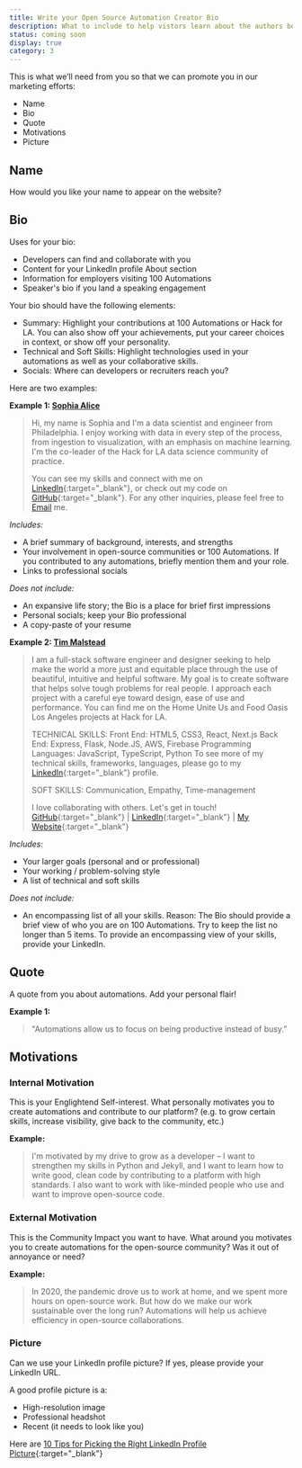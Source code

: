 ```yaml
---
title: Write your Open Source Automation Creator Bio
description: What to include to help vistors learn about the authors behind the automations
status: coming soon
display: true
category: 3
---
```


This is what we’ll need from you so that we can promote you in our marketing efforts:
- Name
- Bio
- Quote
- Motivations
- Picture


## Name
How would you like your name to appear on the website?


##  Bio

Uses for your bio:
- Developers can find and collaborate with you
- Content for your LinkedIn profile About section
- Information for employers visiting 100 Automations
- Speaker's bio if you land a speaking engagement

Your bio should have the following elements:
- Summary: Highlight your contributions at 100 Automations or Hack for LA. You can also show off your achievements, put your career choices in context, or show off your personality.
- Technical and Soft Skills: Highlight technologies used in your automations as well as your collaborative skills.
- Socials: Where can developers or recruiters reach you?


Here are two examples:

**Example 1: [Sophia Alice](https://www.linkedin.com/in/sophia-alice/)**
>Hi, my name is Sophia and I'm a data scientist and engineer from Philadelphia. I enjoy working with data in every step of the process, from ingestion to visualization, with an emphasis on machine learning. I'm the co-leader of the Hack for LA data science community of practice.
>
>You can see my skills and connect with me on [LinkedIn](https://www.linkedin.com/in/sophia-alice/){:target="_blank"}, or check out my code on [GitHub](https://github.com/salice){:target="_blank"}.
>For any other inquiries, please feel free to [Email](mailto:sophiaalice@protonmail.com) me.

_Includes:_
- A brief summary of background, interests, and strengths
- Your involvement in open-source communities or 100 Automations. If you contributed to any automations, briefly mention them and your role.
- Links to professional socials

_Does not include:_
- An expansive life story; the Bio is a place for brief first impressions
- Personal socials; keep your Bio professional
- A copy-paste of your resume


**Example 2: [Tim Malstead](https://www.linkedin.com/in/timmalstead/)**

> I am a full-stack software engineer and designer seeking to help make the world a more just and equitable place through the use of beautiful, intuitive and helpful software. My goal is to create software that helps solve tough problems for real people. I approach each project with a careful eye toward design, ease of use and performance. You can find me on the Home Unite Us and Food Oasis Los Angeles projects at Hack for LA.
> 
> TECHNICAL SKILLS:
> Front End: HTML5, CSS3, React, Next.js
> Back End: Express, Flask, Node.JS, AWS, Firebase
> Programming Languages: JavaScript, TypeScript, Python
>To see more of my technical skills, frameworks, languages, please go to my [LinkedIn](https://www.linkedin.com/in/timmalstead/){:target="_blank"} profile.
>
> SOFT SKILLS:
> Communication, Empathy, Time-management
> 
> I love collaborating with others. Let's get in touch! [GitHub](https://github.com/timmalstead){:target="_blank"} |  [LinkedIn](https://www.linkedin.com/in/timmalstead/){:target="_blank"} | [My Website](https://timmalstead.com/){:target="_blank"}

_Includes:_
- Your larger goals (personal and or professional)
- Your working / problem-solving style
- A list of technical and soft skills

_Does not include:_
- An encompassing list of all your skills.
Reason: The Bio should provide a brief view of who you are on 100 Automations. Try to keep the list no longer than 5 items.  To provide an encompassing view of your skills, provide your LinkedIn.



## Quote 
A quote from you about automations. Add your personal flair!

**Example 1:**

> "Automations allow us to focus on being productive instead of busy.”



## Motivations

### Internal Motivation
This is your Englightend Self-interest. What personally motivates you to create automations and contribute to our platform? 
(e.g. to grow certain skills, increase visibility, give back to the community, etc.)

**Example:**
> I'm motivated by my drive to grow as a developer – I want to strengthen my skills in Python and Jekyll, and I want to learn how to write good, clean code by contributing to a platform with high standards. I also want to work with like-minded people who use and want to improve open-source code.

### External Motivation 
This is the Community Impact you want to have. What around you motivates you to create automations for the open-source community? Was it out of annoyance or need? 

**Example:**
> In 2020, the pandemic drove us to work at home, and we spent more hours on open-source work. But how do we make our work sustainable over the long run? Automations will help us achieve efficiency in open-source collaborations.



###  Picture
Can we use your LinkedIn profile picture? If yes, please provide your LinkedIn URL.

A good profile picture is a:
- High-resolution image 
- Professional headshot
- Recent (it needs to look like you)

Here are [10 Tips for Picking the Right LinkedIn Profile Picture](https://business.linkedin.com/talent-solutions/blog/2014/12/5-tips-for-picking-the-right-linkedin-profile-picture){:target="_blank"}

